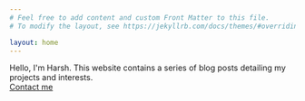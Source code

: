 ```yaml
---
# Feel free to add content and custom Front Matter to this file.
# To modify the layout, see https://jekyllrb.com/docs/themes/#overriding-theme-defaults

layout: home
---
```


Hello, I'm Harsh. This website contains a series of blog posts detailing my projects and interests.
<br>
[Contact me](https://www.linkedin.com/in/harsh-gill/)
